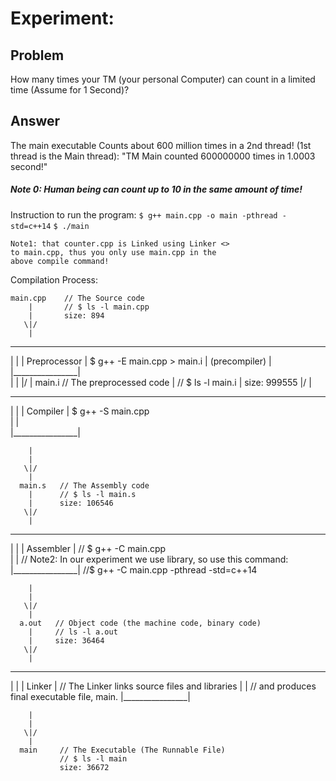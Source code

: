 # Experiment: 
## Problem
How many times your TM (your personal Computer) can 
count in a limited time (Assume for 1 Second)?

## Answer
The main executable Counts about 600 million times
in a 2nd thread! (1st thread is the Main thread):
"TM Main counted 600000000 times in 1.0003 second!"

##### Note 0: Human being can count up to 10 in the same amount of time!    

Instruction to run the program:
`$ g++ main.cpp -o main -pthread -std=c++14`
`$ ./main`

    Note1: that counter.cpp is Linked using Linker <>
    to main.cpp, thus you only use main.cpp in the 
    above compile command!    

Compilation Process:

    main.cpp    // The Source code 
        |       // $ ls -l main.cpp
        |       size: 894
       \|/
        |
__________________
|                |
|  Preprocessor  |    $ g++ -E main.cpp > main.i 
|  (precompiler) |    
|________________|      
        |
        |
       \|/
        |
      main.i   // The preprocessed code
        |      // $ ls -l main.i
        |      size: 999555
       \|/
        |
__________________
|                |
|   Compiler     |    $ g++ -S main.cpp  
|                |  
|________________|

        |
        |
       \|/
        |
      main.s   // The Assembly code
        |      // $ ls -l main.s 
        |      size: 106546
       \|/
        |
__________________
|                |
|   Assembler    |   // $ g++ -C main.cpp  
|                |  // Note2: In our experiment we use <thread> library, so use this command:
|________________|  //$ g++ -C main.cpp -pthread -std=c++14

        |
        |
       \|/
        |
      a.out   // Object code (the machine code, binary code)
        |     // ls -l a.out
        |     size: 36464
       \|/
        |
__________________
|                |
|     Linker     |    // The Linker links source files and libraries
|                |    // and produces final executable file, main. 
|________________|

        |
        |
       \|/
        |
      main     // The Executable (The Runnable File)
               // $ ls -l main
               size: 36672 
